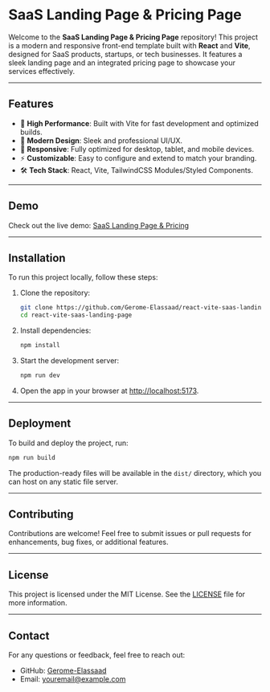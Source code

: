 # SaaS Landing Page & Pricing Page

Welcome to the **SaaS Landing Page & Pricing Page** repository! This project is a modern and responsive front-end template built with **React** and **Vite**, designed for SaaS products, startups, or tech businesses. It features a sleek landing page and an integrated pricing page to showcase your services effectively.

---

## Features

- 🚀 **High Performance**: Built with Vite for fast development and optimized builds.
- 🎨 **Modern Design**: Sleek and professional UI/UX.
- 📱 **Responsive**: Fully optimized for desktop, tablet, and mobile devices.
- ⚡ **Customizable**: Easy to configure and extend to match your branding.
- 🛠️ **Tech Stack**: React, Vite, TailwindCSS Modules/Styled Components.

---

## Demo

Check out the live demo: [SaaS Landing Page & Pricing](https://repo-booster-landing-custom-temp.vercel.app)

---

## Installation

To run this project locally, follow these steps:

1. Clone the repository:
   ```bash
   git clone https://github.com/Gerome-Elassaad/react-vite-saas-landing-page.git
   cd react-vite-saas-landing-page
   ```

2. Install dependencies:
   ```bash
   npm install
   ```

3. Start the development server:
   ```bash
   npm run dev
   ```

4. Open the app in your browser at [http://localhost:5173](http://localhost:5173).

---

## Deployment

To build and deploy the project, run:

```bash
npm run build
```

The production-ready files will be available in the `dist/` directory, which you can host on any static file server.

---

## Contributing

Contributions are welcome! Feel free to submit issues or pull requests for enhancements, bug fixes, or additional features.

---

## License

This project is licensed under the MIT License. See the [LICENSE](./LICENSE) file for more information.

---

## Contact

For any questions or feedback, feel free to reach out:

- GitHub: [Gerome-Elassaad](https://github.com/Gerome-Elassaad)
- Email: [youremail@example.com](mailto:gerome.e24@gmail.com)
